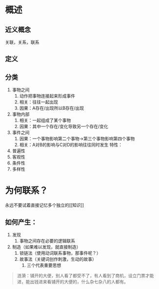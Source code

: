 # 概述
## 近义概念
关联，关系，联系
## 定义

## 分类
1. 事物之间
	1. 动作把事物连接起来形成事件
	2. 相关：往往一起出现
	3. 因果：A存在/出现所以B存在/出现
2. 事物内部
	1. 相关：一起组成了某个事物
	2. 因果：其中一个存在/变化导致另一个存在/变化
3. 事件之间
	1. 因果：一个事物影响第二个事物→第三个事物影响第四个事物
	2. 相关：A对B的影响与C对D的影响往往同时发生
特性：
1. 普遍性
2. 客观性
3. 条件性 
4. 多样性 

# 为何联系？
永远不要试着直接记忆多个独立的[[知识]]

## 如何产生：

1. 发现
	1. 事物之间存在必要的逻辑联系
2. 制造（如果难以发现，就直接制造）
	1. 锁链法（使用动词联系事物，那事件呢？）
	2. 故事法（关键词创作刺激，生动的故事）
		1. 三个代表重要思想

> 涟漪：铺开的大便，别人看了都受不了，有人看到了商机，设立门票才能进，能出钱进来看铺开的大便的，什么杂七杂八的人都有。